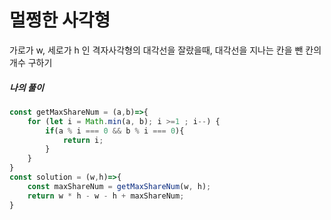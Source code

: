 # 멀쩡한 사각형

가로가 w, 세로가 h 인 격자사각형의 대각선을 잘랐을때, 대각선을 지나는 칸을 뺀 칸의 개수 구하기



##### 나의 풀이

```javascript
const getMaxShareNum = (a,b)=>{                
    for (let i = Math.min(a, b); i >=1 ; i--) {
        if(a % i === 0 && b % i === 0){
            return i;
        }
    }
}
const solution = (w,h)=>{
    const maxShareNum = getMaxShareNum(w, h);        
    return w * h - w - h + maxShareNum;
}
```

